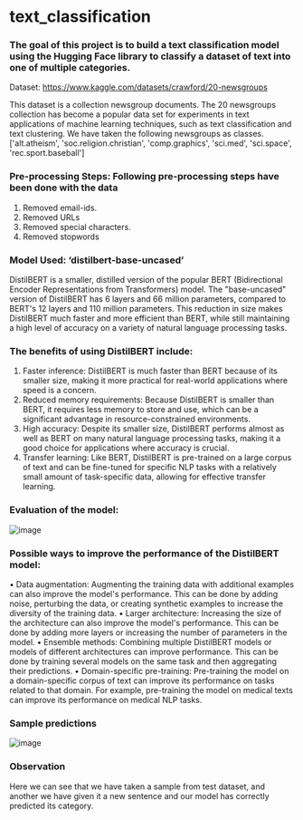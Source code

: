 # text_classification

                                    
### The goal of this project is to build a text classification model using the Hugging Face library to classify a dataset of text into one of multiple categories. 

Dataset: https://www.kaggle.com/datasets/crawford/20-newsgroups 

This dataset is a collection newsgroup documents. The 20 newsgroups collection has become a popular data set for experiments in text applications of machine learning techniques, such as text classification and text clustering.
We have taken the following newsgroups as classes.
['alt.atheism', 'soc.religion.christian', 'comp.graphics', 'sci.med', 'sci.space', 'rec.sport.baseball']

### Pre-processing Steps: Following pre-processing steps have been done with the data
1.	Removed email-ids.
2.	Removed URLs
3.	Removed special characters.
4.	Removed stopwords

### Model Used: ‘distilbert-base-uncased’
DistilBERT is a smaller, distilled version of the popular BERT (Bidirectional Encoder Representations from Transformers) model. The "base-uncased" version of DistilBERT has 6 layers and 66 million parameters, compared to BERT's 12 layers and 110 million parameters. This reduction in size makes DistilBERT much faster and more efficient than BERT, while still maintaining a high level of accuracy on a variety of natural language processing tasks.

### The benefits of using DistilBERT include:
1. Faster inference: DistilBERT is much faster than BERT because of its smaller size, making it more practical for real-world applications where speed is a concern.
2. Reduced memory requirements: Because DistilBERT is smaller than BERT, it requires less memory to store and use, which can be a significant advantage in resource-constrained environments.
3. High accuracy: Despite its smaller size, DistilBERT performs almost as well as BERT on many natural language processing tasks, making it a good choice for applications where accuracy is crucial.
4. Transfer learning: Like BERT, DistilBERT is pre-trained on a large corpus of text and can be fine-tuned for specific NLP tasks with a relatively small amount of task-specific data, allowing for effective transfer learning.

### Evaluation of the model:

 ![image](https://user-images.githubusercontent.com/82132543/228598020-1affb270-19ec-4a3e-a648-63a13aeebfed.png)


### Possible ways to improve the performance of the DistilBERT model:

•	Data augmentation: Augmenting the training data with additional examples can also improve the model's performance. This can be done by adding noise, perturbing the data, or creating synthetic examples to increase the diversity of the training data.
•	Larger architecture: Increasing the size of the architecture can also improve the model's performance. This can be done by adding more layers or increasing the number of parameters in the model.
•	Ensemble methods: Combining multiple DistilBERT models or models of different architectures can improve performance. This can be done by training several models on the same task and then aggregating their predictions.
•	Domain-specific pre-training: Pre-training the model on a domain-specific corpus of text can improve its performance on tasks related to that domain. For example, pre-training the model on medical texts can improve its performance on medical NLP tasks.


### Sample predictions
 
 ![image](https://user-images.githubusercontent.com/82132543/228598265-7a1b3740-663f-4794-8574-3aa5530bd433.png)


### Observation

Here we can see that we have taken a sample from test dataset, and another we have given it a new sentence and our model has correctly predicted its category.





